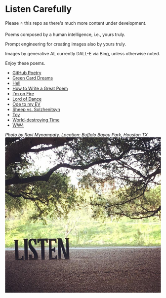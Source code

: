 # Listen Carefully

Please :star: this repo as there's much more content under development.  

Poems composed by a human intelligence, i.e., yours truly.

Prompt engineering for creating images also by yours truly.
  
Images by generative AI, currently DALL-E via Bing, unless otherwise noted.

Enjoy these poems. 

- [GitHub Poetry](https://github.com/mynampaty/listening-to-lines/tree/main/poems/GitHub-Poetry.md)
- [Green Card Dreams](https://github.com/mynampaty/listening-to-lines/tree/main/poems/Green-Card-Dreams.md)
- [Hell](https://github.com/mynampaty/listening-to-lines/tree/main/poems/Hell.md)
- [How to Write a Great Poem](https://github.com/mynampaty/listening-to-lines/tree/main/poems/How-to-Write-a-Great-Poem.md)
- [I'm on Fire](https://github.com/mynampaty/listening-to-lines/tree/main/poems/I'm-on-Fire.md)
- [Lord of Dance](https://github.com/mynampaty/listening-to-lines/tree/main/poems/Lord-of-Dance.md)
- [Ode to my EV](https://github.com/mynampaty/listening-to-lines/tree/main/poems/Ode-to-my-EV.md)
- [Sheep vs. Solzhenitsyn](https://github.com/mynampaty/listening-to-lines/blob/main/poems/Lies.md)
- [Toy](https://github.com/mynampaty/listening-to-lines/blob/main/poems/Toy.md)   
- [World-destroying Time](https://github.com/mynampaty/listening-to-lines/blob/main/poems/World-destroying-Time.md)
- [WW4](https://github.com/mynampaty/listening-to-lines/blob/main/poems/WW4.md)  


_Photo by Ravi Mynampaty. Location: Buffalo Bayou Park, Houston TX_  
<img src="poems/assets/images/listen1.jpeg" alt="Listen" title="Listen Carefully">  
